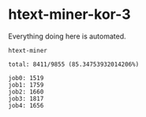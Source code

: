 # htext-miner-kor-3

Everything doing here is automated.

```
htext-miner

total: 8411/9855 (85.34753932014206%)

job0: 1519
job1: 1759
job2: 1660
job3: 1817
job4: 1656
```